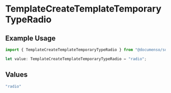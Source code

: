 # TemplateCreateTemplateTemporaryTypeRadio

## Example Usage

```typescript
import { TemplateCreateTemplateTemporaryTypeRadio } from "@documenso/sdk-typescript/models/operations";

let value: TemplateCreateTemplateTemporaryTypeRadio = "radio";
```

## Values

```typescript
"radio"
```